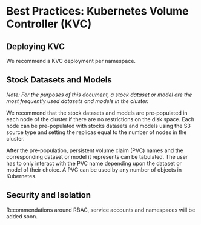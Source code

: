 # Best Practices: Kubernetes Volume Controller (KVC)

## Deploying KVC

We recommend a KVC deployment per namespace.

## Stock Datasets and Models

_Note: For the purposes of this document, a stock dataset or model are the most
frequently used datasets and models in the cluster._

We recommend that the stock datasets and models are pre-populated in each node
of the cluster if there are no restrictions on the disk space. Each node can 
be pre-populated with stocks datasets and models using the S3 source type and
setting the replicas equal to the number of nodes in the cluster.

After the pre-population, persistent volume claim (PVC) names and the corresponding
dataset or model it represents can be tabulated. The user has to only interact
with the PVC name depending upon the dataset or model of their choice. A PVC
can be used by any number of objects in Kubernetes.

## Security and Isolation

Recommendations around RBAC, service accounts and namespaces will be added soon.

